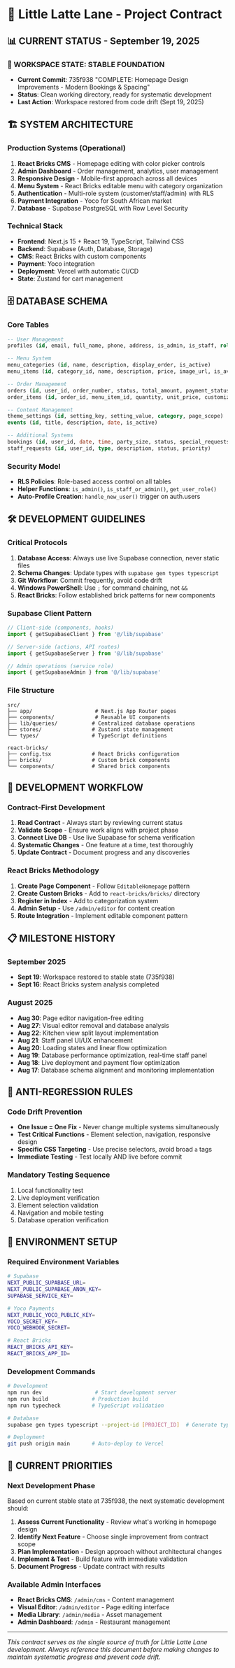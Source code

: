 # 🍕 Little Latte Lane - Project Contract

## 📊 CURRENT STATUS - September 19, 2025

### **🎯 WORKSPACE STATE: STABLE FOUNDATION**
- **Current Commit**: 735f938 "COMPLETE: Homepage Design Improvements - Modern Bookings & Spacing"
- **Status**: Clean working directory, ready for systematic development
- **Last Action**: Workspace restored from code drift (Sept 19, 2025)

## 🏗️ SYSTEM ARCHITECTURE

### **Production Systems (Operational)**
1. **React Bricks CMS** - Homepage editing with color picker controls
2. **Admin Dashboard** - Order management, analytics, user management  
3. **Responsive Design** - Mobile-first approach across all devices
4. **Menu System** - React Bricks editable menu with category organization
5. **Authentication** - Multi-role system (customer/staff/admin) with RLS
6. **Payment Integration** - Yoco for South African market
7. **Database** - Supabase PostgreSQL with Row Level Security

### **Technical Stack**
- **Frontend**: Next.js 15 + React 19, TypeScript, Tailwind CSS
- **Backend**: Supabase (Auth, Database, Storage)
- **CMS**: React Bricks with custom components
- **Payment**: Yoco integration
- **Deployment**: Vercel with automatic CI/CD
- **State**: Zustand for cart management

## 🗄️ DATABASE SCHEMA

### **Core Tables**
```sql
-- User Management
profiles (id, email, full_name, phone, address, is_admin, is_staff, role)

-- Menu System  
menu_categories (id, name, description, display_order, is_active)
menu_items (id, category_id, name, description, price, image_url, is_available)

-- Order Management
orders (id, user_id, order_number, status, total_amount, payment_status, special_instructions)
order_items (id, order_id, menu_item_id, quantity, unit_price, customization)

-- Content Management
theme_settings (id, setting_key, setting_value, category, page_scope)
events (id, title, description, date, is_active)

-- Additional Systems
bookings (id, user_id, date, time, party_size, status, special_requests)
staff_requests (id, user_id, type, description, status, priority)
```

### **Security Model**
- **RLS Policies**: Role-based access control on all tables
- **Helper Functions**: `is_admin()`, `is_staff_or_admin()`, `get_user_role()`
- **Auto-Profile Creation**: `handle_new_user()` trigger on auth.users

## 🛠️ DEVELOPMENT GUIDELINES

### **Critical Protocols**
1. **Database Access**: Always use live Supabase connection, never static files
2. **Schema Changes**: Update types with `supabase gen types typescript`
3. **Git Workflow**: Commit frequently, avoid code drift
4. **Windows PowerShell**: Use `;` for command chaining, not `&&`
5. **React Bricks**: Follow established brick patterns for new components

### **Supabase Client Pattern**
```typescript
// Client-side (components, hooks)
import { getSupabaseClient } from '@/lib/supabase'

// Server-side (actions, API routes)  
import { getSupabaseServer } from '@/lib/supabase'

// Admin operations (service role)
import { getSupabaseAdmin } from '@/lib/supabase'
```

### **File Structure**
```
src/
├── app/                    # Next.js App Router pages
├── components/             # Reusable UI components  
├── lib/queries/           # Centralized database operations
├── stores/                # Zustand state management
└── types/                 # TypeScript definitions

react-bricks/
├── config.tsx             # React Bricks configuration
├── bricks/                # Custom brick components
└── components/            # Shared brick components
```

## 🎯 DEVELOPMENT WORKFLOW

### **Contract-First Development**
1. **Read Contract** - Always start by reviewing current status
2. **Validate Scope** - Ensure work aligns with project phase
3. **Connect Live DB** - Use live Supabase for schema verification
4. **Systematic Changes** - One feature at a time, test thoroughly
5. **Update Contract** - Document progress and any discoveries

### **React Bricks Methodology**
1. **Create Page Component** - Follow `EditableHomepage` pattern
2. **Create Custom Bricks** - Add to `react-bricks/bricks/` directory
3. **Register in Index** - Add to categorization system
4. **Admin Setup** - Use `/admin/editor` for content creation
5. **Route Integration** - Implement editable component pattern

## 📋 MILESTONE HISTORY

### **September 2025**
- **Sept 19**: Workspace restored to stable state (735f938)
- **Sept 16**: React Bricks system analysis completed

### **August 2025**  
- **Aug 30**: Page editor navigation-free editing
- **Aug 27**: Visual editor removal and database analysis
- **Aug 22**: Kitchen view split layout implementation
- **Aug 21**: Staff panel UI/UX enhancement
- **Aug 20**: Loading states and linear flow optimization
- **Aug 19**: Database performance optimization, real-time staff panel
- **Aug 18**: Live deployment and payment flow optimization
- **Aug 17**: Database schema alignment and monitoring implementation

## 🚨 ANTI-REGRESSION RULES

### **Code Drift Prevention**
- **One Issue = One Fix** - Never change multiple systems simultaneously
- **Test Critical Functions** - Element selection, navigation, responsive design
- **Specific CSS Targeting** - Use precise selectors, avoid broad `a` tags
- **Immediate Testing** - Test locally AND live before commit

### **Mandatory Testing Sequence**
1. Local functionality test
2. Live deployment verification  
3. Element selection validation
4. Navigation and mobile testing
5. Database operation verification

## 🔧 ENVIRONMENT SETUP

### **Required Environment Variables**
```bash
# Supabase
NEXT_PUBLIC_SUPABASE_URL=
NEXT_PUBLIC_SUPABASE_ANON_KEY=
SUPABASE_SERVICE_KEY=

# Yoco Payments
NEXT_PUBLIC_YOCO_PUBLIC_KEY=
YOCO_SECRET_KEY=
YOCO_WEBHOOK_SECRET=

# React Bricks
REACT_BRICKS_API_KEY=
REACT_BRICKS_APP_ID=
```

### **Development Commands**
```bash
# Development
npm run dev                 # Start development server
npm run build              # Production build
npm run typecheck          # TypeScript validation

# Database
supabase gen types typescript --project-id [PROJECT_ID]  # Generate types

# Deployment  
git push origin main       # Auto-deploy to Vercel
```

## 🎯 CURRENT PRIORITIES

### **Next Development Phase**
Based on current stable state at 735f938, the next systematic development should:

1. **Assess Current Functionality** - Review what's working in homepage design
2. **Identify Next Feature** - Choose single improvement from contract scope
3. **Plan Implementation** - Design approach without architectural changes  
4. **Implement & Test** - Build feature with immediate validation
5. **Document Progress** - Update contract with results

### **Available Admin Interfaces**
- **React Bricks CMS**: `/admin/cms` - Content management
- **Visual Editor**: `/admin/editor` - Page editing interface  
- **Media Library**: `/admin/media` - Asset management
- **Admin Dashboard**: `/admin` - Restaurant management

---

*This contract serves as the single source of truth for Little Latte Lane development. Always reference this document before making changes to maintain systematic progress and prevent code drift.*
